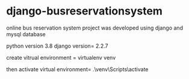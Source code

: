 # django-busreservationsystem

online bus reservation system project was developed using django and mysql database

python version 3.8
django version= 2.2.7


create vitrual environment = virtualenv venv

then activate virtual environment= .\venv\Scripts\activate


 
